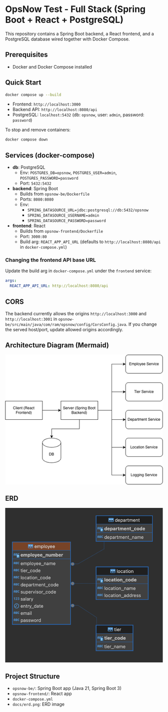 # OpsNow Test - Full Stack (Spring Boot + React + PostgreSQL)

This repository contains a Spring Boot backend, a React frontend, and a PostgreSQL database wired together with Docker Compose.

## Prerequisites

- Docker and Docker Compose installed

## Quick Start

```bash
docker compose up --build
```

- Frontend: `http://localhost:3000`
- Backend API: `http://localhost:8080/api`
- PostgreSQL: `localhost:5432` (db: `opsnow`, user: `admin`, password: `password`)

To stop and remove containers:

```bash
docker compose down
```

## Services (docker-compose)

- **db**: PostgreSQL
  - Env: `POSTGRES_DB=opsnow`, `POSTGRES_USER=admin`, `POSTGRES_PASSWORD=password`
  - Port: `5432:5432`
- **backend**: Spring Boot
  - Builds from `opsnow-be/Dockerfile`
  - Ports: `8080:8080`
  - Env:
    - `SPRING_DATASOURCE_URL=jdbc:postgresql://db:5432/opsnow`
    - `SPRING_DATASOURCE_USERNAME=admin`
    - `SPRING_DATASOURCE_PASSWORD=password`
- **frontend**: React
  - Builds from `opsnow-frontend/Dockerfile`
  - Port: `3000:80`
  - Build arg: `REACT_APP_API_URL` (defaults to `http://localhost:8080/api` in `docker-compose.yml`)

### Changing the frontend API base URL

Update the build arg in `docker-compose.yml` under the `frontend` service:

```yaml
args:
  REACT_APP_API_URL: http://localhost:8080/api
```

## CORS

The backend currently allows the origins `http://localhost:3000` and `http://localhost:3001` in `opsnow-be/src/main/java/com/ram/opsnow/config/CorsConfig.java`. If you change the served host/port, update allowed origins accordingly.

## Architecture Diagram (Mermaid)

![Architecture Diagram](docs/ad.png)

## ERD

![Entity Relationship Diagram](docs/erd.png)

## Project Structure

- `opsnow-be/`: Spring Boot app (Java 21, Spring Boot 3)
- `opsnow-frontend/`: React app
- `docker-compose.yml`
- `docs/erd.png`: ERD image
